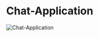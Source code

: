 # Chat-Application

![Chat-Application](https://socialify.git.ci/Coder-Srinivas/Chat-Application/image?font=Bitter&language=1&owner=1&pattern=Signal&stargazers=1&theme=Light)
